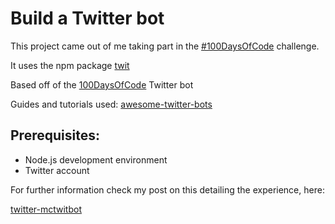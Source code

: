 # Build a Twitter bot

This project came out of me taking part in the [#100DaysOfCode](https://medium.freecodecamp.com/start-2017-with-the-100daysofcode-improved-and-updated-18ce604b237b) challenge.

It uses the npm package [twit](https://github.com/ttezel/twit)

Based off of the [100DaysOfCode](https://github.com/amandeepmittal/100DaysOfCode) Twitter bot

Guides and tutorials used:
[awesome-twitter-bots](https://github.com/amandeepmittal/awesome-twitter-bots)

## Prerequisites:

* Node.js development environment
* Twitter account

For further information check my post on this detailing the experience, here:

[twitter-mctwitbot](https://spences10.github.io/2017/01/04/twitter-mctwitbot.html)



